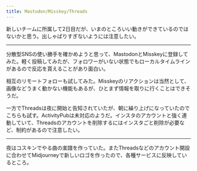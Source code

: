 ```yaml
---
title: Mastodon/Misskey/Threads
---
```


新しいチームに所属して2日目だが、いまのところいい動きができているのではないかと思う。出しゃばりすぎないようには注意したい。

---

分散型SNSの使い勝手を確かめようと思って、MastodonとMisskeyに登録してみた。軽く投稿してみたが、フォロワーがいない状態でもローカルタイムラインがあるので反応を貰えることがあり面白い。

相互のリモートフォローも試してみた。Misskeyのリアクションは当然として、画像などうまく動かない機能もあるが、ひとまず情報を取りに行くことはできそうだ。

一方でThreadsは夜に開始と告知されていたが、朝に繰り上げになっていたのでこちらも試す。ActivityPubは未対応のようだ。インスタのアカウントと強く連動していて、Threadsのアカウントを削除するにはインスタごと削除が必要など、制約があるので注意したい。

---

夜はコスキンでやる曲の楽譜を作っていた。またThreadsなどのアカウント開設に合わせてMidjourneyで新しいロゴを作ったので、各種サービスに反映しているところ。
